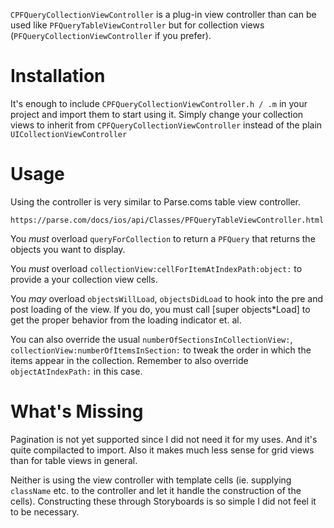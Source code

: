 `CPFQueryCollectionViewController` is a plug-in view controller than can be used like
`PFQueryTableViewController` but for collection views (`PFQueryCollectionViewController`
if you prefer).

Installation
====

It's enough to include `CPFQueryCollectionViewController.h / .m` in your project and
import them to start using it. Simply change your collection views to inherit from
`CPFQueryCollectionViewController` instead of the plain `UICollectionViewController`

Usage
====

Using the controller is very similar to Parse.coms table view controller.

    https://parse.com/docs/ios/api/Classes/PFQueryTableViewController.html
    
You *must* overload `queryForCollection` to return a `PFQuery` that returns the objects you want
to display.

You *must* overload `collectionView:cellForItemAtIndexPath:object:` to provide a your collection
view cells.

You *may* overload `objectsWillLoad`, `objectsDidLoad` to hook into the pre and post loading of
the view. If you do, you must call [super objects\*Load] to get the proper behavior from the
loading indicator et. al.

You can also override the usual `numberOfSectionsInCollectionView:`, `collectionView:numberOfItemsInSection:`
to tweak the order in which the items appear in the collection. Remember to also override `objectAtIndexPath:`
in this case.

What's Missing
====

Pagination is not yet supported since I did not need it for my uses. And it's quite
compilacted to import. Also it makes much less sense for grid views than for table views
in general.

Neither is using the view controller with template cells (ie. supplying `className` etc.
to the controller and let it handle the construction of the cells). Constructing these
through Storyboards is so simple I did not feel it to be necessary.